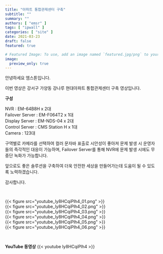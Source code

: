 ```yaml
---
title: "아파트 통합관제센터 구축"
subtitle: ""
summary: ""
authors: [ "emsr" ]
tags: [ "ipwall" ]
categories: [ "site" ]
date: 2021-03-23
draft: false
featured: true

# Featured Image: To use, add an image named `featured.jpg/png` to your page's folder.
image:
  preview_only: true
---
```


안녕하세요 엠스톤입니다.

이번 영상은 강서구 가양동 강나루 현대아파트 통합관제센터 구축 영상입니다.

**구성**

NVR : EM-64B8H x 2대<br>
Failover Server : EM-F064T2 x 1대<br>
Display Server : EM-NDS-04 x 2대<br>
Control Server : CMS Station H x 1대<br>
Camera : 123대


구역별로 카메라를 선택하여 컬러 문자바  표출로 시안성이 좋아져 문제 발생 시 운영자들의 즉각적인 대응이 가능하며, Failover Server를 통해 NVR에 문제 발생 시에도 무중단 녹화가 가능합니다.

앞으로도 좋은 솔루션을 구축하여 더욱 안전한 세상을 만들어가는데 도움이 될 수 있도록 노력하겠습니다.

감사합니다.

&nbsp;

<div class="container"><div class="row no-gutters">
<div class="col-sm-6">{{< figure src="youtube_ly8HCqiPlh4_01.png" >}}</div>
<div class="col-sm-6">{{< figure src="youtube_ly8HCqiPlh4_02.png" >}}</div>
<div class="col-sm-6">{{< figure src="youtube_ly8HCqiPlh4_03.png" >}}</div>
<div class="col-sm-6">{{< figure src="youtube_ly8HCqiPlh4_04.png" >}}</div>
<div class="col-sm-6">{{< figure src="youtube_ly8HCqiPlh4_05.png" >}}</div>
<div class="col-sm-6">{{< figure src="youtube_ly8HCqiPlh4_06.png" >}}</div>

</div></div>

&nbsp;

**YouTube 동영상**
{{< youtube ly8HCqiPlh4 >}}


